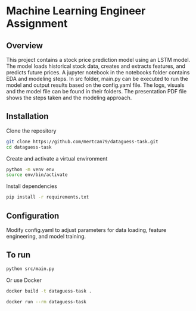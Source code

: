 # Machine Learning Engineer Assignment

## Overview

This project contains a stock price prediction model using an LSTM model. 
The model loads historical stock data, creates and extracts features, and predicts future prices. 
A jupyter notebook in the notebooks folder contains EDA and modeling steps. 
In src folder, main.py can be executed to run the model and output results based on the config.yaml file. 
The logs, visuals and the model file can be found in their folders. 
The presentation PDF file shows the steps taken and the modeling approach.

## Installation

Clone the repository
```bash
git clone https://github.com/mertcan79/dataguess-task.git
cd dataguess-task
```
Create and activate a virtual environment
```bash
python -m venv env
source env/bin/activate
```

Install dependencies
```bash
pip install -r requirements.txt
```

## Configuration 

Modify config.yaml to adjust parameters for data loading, feature engineering, and model training.

## To run

```bash
python src/main.py
```

Or use Docker
```bash
docker build -t dataguess-task .

docker run --rm dataguess-task
```